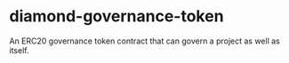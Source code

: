 # diamond-governance-token
An ERC20 governance token contract that can govern a project as well as itself.
